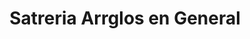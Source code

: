 ---
title: "Satreria Arrglos en General"
url: /el-alto/satreria-arrglos-en-general/
shop: Schneiderei
---